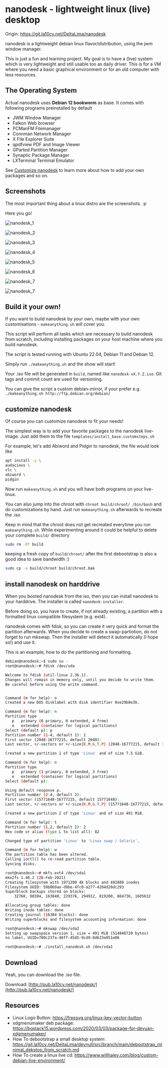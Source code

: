 # nanodesk - lightweight linux (live) desktop

Origin: https://git.la10cy.net/DeltaLima/nanodesk

nanodesk is a lightweight debian linux flavor/distribution, using the
jwm window manager.

This is just a fun and learning project. My goal is to have a (live) system 
which is very lightweight and still usable too as daily driver.
This is for a VM where you need a basic graphical environment or for an old computer
with less resources.

## The Operating System

Actual nanodesk uses **Debian 12 bookworm** as base. It comes with following
programs preinstalled by default

- JWM Window Manager
- Falkon Web browser
- PCManFM Filemanager
- Connman Network Manager
- X File Explorer Suite
- qpdfview PDF and Image Viewer
- GParted Partition Manager
- Synaptic Package Manager
- LXTerminal Terminal Emulator

See [Customize nanodesk](#customize-nanodesk) to learn more about how to add
your own packages and so on.

## Screenshots

The most important thing about a linux distro are the screenshots. :p

Here you go!


![nanodesk_1](screenshots/nanodesk_1.png)

![nanodesk_2](screenshots/nanodesk_2.png)

![nanodesk_3](screenshots/nanodesk_3.png)

![nanodesk_4](screenshots/nanodesk_4.png)

![nanodesk_5](screenshots/nanodesk_5.png)

![nanodesk_6](screenshots/nanodesk_6.png)

![nanodesk_7](screenshots/nanodesk_7.png)

![nanodesk_7](screenshots/nanodesk_8.png)

## Build it your own!

If you want to build nanodesk by your own, maybe with your own customisations - `makeanything.sh` will cover you.

This script will perform all tasks which are necessary to build nanodesk from scratch, including installing packages on your host machine where you build nanodesk.

The script is tested running with Ubuntu 22.04, Debian 11 and Debian 12.

Simply run `./makeanything.sh` and the show will start!

Your .iso file will be generated in `build`, named like `nanodesk-vX.Y.Z.iso`.
Git tags and commit count are used for versioning.

You can give the script a custom debian-mirror, if your prefer e.g. 
`./makeanything.sh http://ftp.debian.org/debian/`

## customize nanodesk

Of course you can customize nanodesk to fit your needs! 

The simplest way is to add your favorite packages to the nanodesk live-image. 
Just add them to the file `templates/install_base.customsteps.sh`

For example, let's add Abiword and Pidgin to nanodesk, the file would look like

```bash
apt install -y \
audacious \
vlc \
abiword \
pidgin
```

Now run `makeanything.sh` and you will have both programs on your live-linux.

You can also jump into the chroot with `chroot build/chroot/ /bin/bash` and do
customizations by hand. Just run `makeanything.sh` afterwards to recreate the
.iso

Keep in mind that the chroot does not get recreated everytime you run
`makeanything.sh`. 
While experimenting around it could be helpful to delete your complete `build/`
directory

```bash
sudo rm -Rf build
```

keeping a fresh copy of `build/chroot/` after the first debootstrap is also a
good idea to save bandwidth :)

```bash
sudo cp -a build/chroot build/chroot.bak
```

## install nanodesk on harddrive

When you booted nanodesk from the iso, then you can install nanodesk to your 
harddrive. The installer is called `nanodesk-installer`.

Before doing so, you have to create, if not already existing, a partition with 
a formatted linux compatible filesystem (e.g. ext4).

nanodesk comes with fdisk, so you can create it very quick and format the 
partition afterwards. When you decide to create a swap-partiotion, do not 
forget to run mkswap.
Then the installer will detect it automatically (I hope so!) and use it.

This is an example, how to do the partitioning and formatting.

```bash
debian@nanodesk:~$ sudo su -
root@nanodesk:~# fdisk /dev/sda

Welcome to fdisk (util-linux 2.36.1).
Changes will remain in memory only, until you decide to write them.
Be careful before using the write command.


Command (m for help): o
Created a new DOS disklabel with disk identifier 0xe29b8e3b.

Command (m for help): n
Partition type
   p   primary (0 primary, 0 extended, 4 free)
   e   extended (container for logical partitions)
Select (default p): p
Partition number (1-4, default 1): 1
First sector (2048-16777215, default 2048): 
Last sector, +/-sectors or +/-size{K,M,G,T,P} (2048-16777215, default 16777215): +7700M

Created a new partition 1 of type 'Linux' and of size 7.5 GiB.

Command (m for help): n
Partition type
   p   primary (1 primary, 0 extended, 3 free)
   e   extended (container for logical partitions)
Select (default p): 

Using default response p.
Partition number (2-4, default 2): 
First sector (15771648-16777215, default 15771648): 
Last sector, +/-sectors or +/-size{K,M,G,T,P} (15771648-16777215, default 16777215): 

Created a new partition 2 of type 'Linux' and of size 491 MiB.

Command (m for help): t
Partition number (1,2, default 2): 2
Hex code or alias (type L to list all): 82

Changed type of partition 'Linux' to 'Linux swap / Solaris'.

Command (m for help): w
The partition table has been altered.
Calling ioctl() to re-read partition table.
Syncing disks.

root@nanodesk:~# mkfs.ext4 /dev/sda1
mke2fs 1.46.2 (28-Feb-2021)
Creating filesystem with 1971200 4k blocks and 492880 inodes
Filesystem UUID: 59b069ae-d9be-4fc0-a277-4204d20dc293
Superblock backups stored on blocks: 
	32768, 98304, 163840, 229376, 294912, 819200, 884736, 1605632

Allocating group tables: done                            
Writing inode tables: done                            
Creating journal (16384 blocks): done
Writing superblocks and filesystem accounting information: done 

root@nanodesk:~# mkswap /dev/sda2
Setting up swapspace version 1, size = 491 MiB (514846720 bytes)
no label, UUID=700c237a-d6ff-45d5-9cd9-8d623e851e06

root@nanodesk:~# ./install_nanodesk.sh /dev/sda1
```

## Download

Yeah, you can download the .iso file. 

Download: [http://pub.la10cy.net/nanodesk/](http://pub.la10cy.net/nanodesk/)

## Resources

- Linux Logo Button: https://freesvg.org/linux-key-vector-button
- xdgmenumaker deb package: https://bgstack15.wordpress.com/2020/03/03/package-for-devuan-xdgmenumaker/
- How To debootstrap a small desktop system: https://git.la10cy.net/DeltaLima/devnull/src/branch/main/debootstrap_minimal_dekstop_from_scratch.md
- How To create a linux live cd: https://www.willhaley.com/blog/custom-debian-live-environment/

